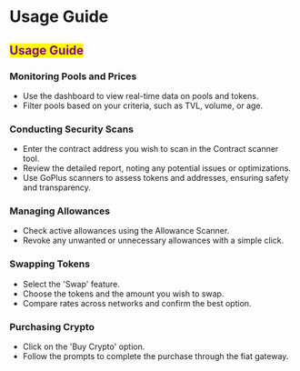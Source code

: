 # Usage Guide

## <mark style="color:purple;">Usage Guide</mark>

### Monitoring Pools and Prices

* Use the dashboard to view real-time data on pools and tokens.
* Filter pools based on your criteria, such as TVL, volume, or age.

### Conducting Security Scans

* Enter the contract address you wish to scan in the Contract scanner tool.
* Review the detailed report, noting any potential issues or optimizations.
* Use GoPlus scanners to assess tokens and addresses, ensuring safety and transparency.

### Managing Allowances

* Check active allowances using the Allowance Scanner.
* Revoke any unwanted or unnecessary allowances with a simple click.

### Swapping Tokens

* Select the 'Swap' feature.
* Choose the tokens and the amount you wish to swap.
* Compare rates across networks and confirm the best option.

### Purchasing Crypto

* Click on the 'Buy Crypto' option.
* Follow the prompts to complete the purchase through the fiat gateway.
